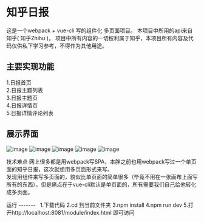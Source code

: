 知乎日报 
====
这是一个webpack + vue-cli 写的组件化 多页面项目。
本项目中所用的api来自知乎( 知乎Zhihu )， 项目中所有内容的一切权利属于知乎，本项目所有内容及代码仅供私下学习参考，不得作为其他用途。

主要实现功能
-------  
1.日报首页<br/>
2.日报主题列表<br/>
3.日报主题页<br/>
4.日报详情页<br/>
5.日报详情评论列表<br/>

展示界面
-------  
![image](https://github.com/lvpangpang/zhihu/blob/master/static/a%20(1).png)
![image](https://github.com/lvpangpang/zhihu/blob/master/static/a%20(2).png)
![image](https://github.com/lvpangpang/zhihu/blob/master/static/a%20(3).png)
![image](https://github.com/lvpangpang/zhihu/blob/master/static/a%20(4).png)
![image](https://github.com/lvpangpang/zhihu/blob/master/static/a%20(5).png)

技术难点
网上很多都是用webpack写SPA，本胖之前也用webpack写过一个单页面的知乎日报，这次就想用多页面形式来写。<br/>
发现用组件来写多页面的，貌似比单页面的简单很多（毕竟不用在一张画布上面写所有的东西），但是痛点在于vue-cli默认是单页面的，所有需要我们自己给他转化成多页面。<br/>

运行
-------  
1.下载代码
2.cd 到当前文件夹
3.npm install
4.npm run dev
5.打开http://localhost:8081/module/index.html 即可访问






